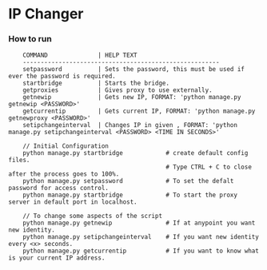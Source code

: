# IP Changer

### How to run

        COMMAND              | HELP TEXT
        -------------------------------------------------------
        setpassword          | Sets the password, this must be used if ever the password is required.
        startbridge          | Starts the bridge.
        getproxies           | Gives proxy to use externally.
        getnewip             | Gets new IP, FORMAT: 'python manage.py getnewip <PASSWORD>'
        getcurrentip         | Gets current IP, FORMAT: 'python manage.py getnewproxy <PASSWORD>'
        setipchangeinterval  | Changes IP in given , FORMAT: 'python manage.py setipchangeinterval <PASSWORD> <TIME IN SECONDS>'

        // Initial Configuration
        python manage.py startbridge            # create default config files.
                                                # Type CTRL + C to close after the process goes to 100%.
        python manage.py setpassword            # To set the defalt password for access control.
        python manage.py startbridge            # To start the proxy server in default port in localhost.
        
        // To change some aspects of the script
        python manage.py getnewip               # If at anypoint you want new identity.
        python manage.py setipchangeinterval    # If you want new identity every <x> seconds.
        python manage.py getcurrentip           # If you want to know what is your current IP address.
